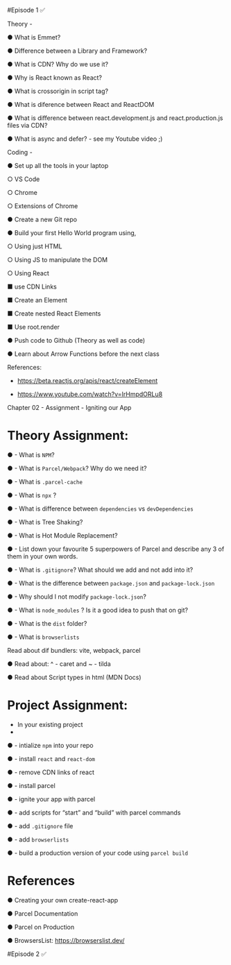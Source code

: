 
#Episode 1 ✅ 


Theory -

● What is Emmet? 

● Difference between a Library and Framework?

● What is CDN? Why do we use it?

● Why is React known as React?

● What is crossorigin in script tag?

● What is diference between React and ReactDOM

● What is difference between react.development.js and react.production.js files via CDN?

● What is async and defer? - see my Youtube video ;) 


Coding -

● Set up all the tools in your laptop

○ VS Code

○ Chrome

○ Extensions of Chrome

● Create a new Git repo

● Build your first Hello World program using,

○ Using just HTML

○ Using JS to manipulate the DOM

○ Using React 

■ use CDN Links

■ Create an Element

■ Create nested React Elements

■ Use root.render

● Push code to Github (Theory as well as code)

● Learn about Arrow Functions before the next class



References:

- https://beta.reactjs.org/apis/react/createElement

- https://www.youtube.com/watch?v=IrHmpdORLu8





Chapter 02 - Assignment - Igniting our App

# Theory Assignment:
● - What is `NPM`?

● - What is `Parcel/Webpack`? Why do we need it?

● - What is `.parcel-cache`

● - What is `npx` ?

● - What is difference between `dependencies` vs `devDependencies`

● - What is Tree Shaking?


● - What is Hot Module Replacement?

● - List down your favourite 5 superpowers of Parcel and describe any 3 of them in your
own words.


● - What is `.gitignore`? What should we add and not add into it?

● - What is the difference between `package.json` and `package-lock.json`

● - Why should I not modify `package-lock.json`?

● - What is `node_modules` ? Is it a good idea to push that on git?

● - What is the `dist` folder?

● - What is `browserlists`

Read about dif bundlers: vite, webpack, parcel

● Read about: ^ - caret and ~ - tilda

● Read about Script types in html (MDN Docs)

# Project Assignment:

- In your existing project
- 
● - intialize `npm` into your repo

● - install `react` and `react-dom`

● - remove CDN links of react

● - install parcel

● - ignite your app with parcel

● - add scripts for “start” and “build” with parcel commands

● - add `.gitignore` file

● - add `browserlists`

● - build a production version of your code using `parcel build`



# References

● Creating your own create-react-app

● Parcel Documentation

● Parcel on Production

● BrowsersList: https://browserslist.dev/




#Episode 2 ✅
